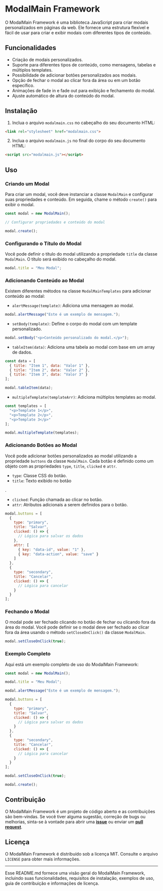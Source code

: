 # ModalMain Framework

O ModalMain Framework é uma biblioteca JavaScript para criar modais personalizados em páginas da web. Ele fornece uma estrutura flexível e fácil de usar para criar e exibir modais com diferentes tipos de conteúdo.

## Funcionalidades

- Criação de modais personalizados.
- Suporte para diferentes tipos de conteúdo, como mensagens, tabelas e múltiplos templates.
- Possibilidade de adicionar botões personalizados aos modais.
- Opção de fechar o modal ao clicar fora da área ou em um botão específico.
- Animações de fade in e fade out para exibição e fechamento do modal.
- Ajuste automático de altura do conteúdo do modal.

## Instalação

1. Inclua o arquivo `modalmain.css` no cabeçalho do seu documento HTML:

```html
<link rel="stylesheet" href="modalmain.css">
```

2. Inclua o arquivo `modalmain.js` no final do corpo do seu documento HTML:

```html
<script src="modalmain.js"></script>
```

## Uso

### Criando um Modal

Para criar um modal, você deve instanciar a classe `ModalMain` e configurar suas propriedades e conteúdo. Em seguida, chame o método `create()` para exibir o modal.

```javascript
const modal = new ModalMain();

// Configurar propriedades e conteúdo do modal

modal.create();
```

### Configurando o Título do Modal

Você pode definir o título do modal utilizando a propriedade `title` da classe `ModalMain`. O título será exibido no cabeçalho do modal.

```javascript
modal.title = "Meu Modal";
```

### Adicionando Conteúdo ao Modal

Existem diferentes métodos na classe `ModalMainTemplates` para adicionar conteúdo ao modal:

- `alertMessage(template)`: Adiciona uma mensagem ao modal.

```javascript
modal.alertMessage("Este é um exemplo de mensagem.");
```

- `setBody(template)`: Define o corpo do modal com um template personalizado.

```javascript
modal.setBody("<p>Conteúdo personalizado do modal.</p>");
```

- `tableItem(data)`: Adiciona uma tabela ao modal com base em um array de dados.

```javascript
const data = [
  { title: "Item 1", data: "Valor 1" },
  { title: "Item 2", data: "Valor 2" },
  { title: "Item 3", data: "Valor 3" }
];

modal.tableItem(data);
```

- `multipleTemplate(templateArr)`: Adiciona múltiplos templates ao modal.

```javascript
const templates = [
  "<p>Template 1</p>",
  "<p>Template 2</p>",
  "<p>Template 3</p>"
];

modal.multipleTemplate(templates);
```

### Adicionando Botões ao Modal

Você pode adicionar botões personalizados ao modal utilizando a propriedade `buttons` da classe `ModalMain`. Cada botão é definido como um objeto com as propriedades `type`, `title`, `clicked` e `attr`.

- `type`: Classe CSS do botão.
- `title`: Texto exibido no botão

.
- `clicked`: Função chamada ao clicar no botão.
- `attr`: Atributos adicionais a serem definidos para o botão.

```javascript
modal.buttons = [
  {
    type: "primary",
    title: "Salvar",
    clicked: () => {
      // Lógica para salvar os dados
    },
    attr: [
      { key: "data-id", value: "1" },
      { key: "data-action", value: "save" }
    ]
  },
  {
    type: "secondary",
    title: "Cancelar",
    clicked: () => {
      // Lógica para cancelar
    }
  }
];
```

### Fechando o Modal

O modal pode ser fechado clicando no botão de fechar ou clicando fora da área do modal. Você pode definir se o modal deve ser fechado ao clicar fora da área usando o método `setCloseOnClick()` da classe `ModalMain`.

```javascript
modal.setCloseOnClick(true);
```

### Exemplo Completo

Aqui está um exemplo completo de uso do ModalMain Framework:

```javascript
const modal = new ModalMain();

modal.title = "Meu Modal";

modal.alertMessage("Este é um exemplo de mensagem.");

modal.buttons = [
  {
    type: "primary",
    title: "Salvar",
    clicked: () => {
      // Lógica para salvar os dados
    }
  },
  {
    type: "secondary",
    title: "Cancelar",
    clicked: () => {
      // Lógica para cancelar
    }
  }
];

modal.setCloseOnClick(true);

modal.create();
```

## Contribuição

O ModalMain Framework é um projeto de código aberto e as contribuições são bem-vindas. Se você tiver alguma sugestão, correção de bugs ou melhorias, sinta-se à vontade para abrir uma **[issue](https://github.com/seu-usuario/modalmain-framework/issues)** ou enviar um **[pull request](https://github.com/seu-usuario/modalmain-framework/pulls)**.

## Licença

O ModalMain Framework é distribuído sob a licença MIT. Consulte o arquivo `LICENSE` para obter mais informações.

---

Esse README.md fornece uma visão geral do ModalMain Framework, incluindo suas funcionalidades, requisitos de instalação, exemplos de uso, guia de contribuição e informações de licença.
